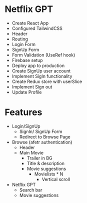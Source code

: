# Netflix GPT

- Create React App
- Configured TailwindCSS
- Header
- Routing
- Login Form
- SignUp Form
- Form Validation (UseRef hook)
- Firebase setup
- Deploy app to production
- Create SignUp user account
- Implement SigIn functionality
- Create Redux store with userSlice
- Implement Sign out
- Update Profile


# Features
- Login/SignUp
    - SignIn/ SignUp Form
    - Redirect to Browse Page
- Browse (afetr authentication)
    - Header
    - Main Movie
        - Trailer in BG
        - Title & description
        - Movie suggestions
            -   Movielists * N
                -   Vertical scroll
- Netflix GPT
    - Search bar
    - Movie suggestions
